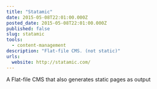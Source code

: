 ```yaml
---
title: "Statamic"
date: 2015-05-08T22:01:00.000Z
posted_date: 2015-05-08T22:01:00.000Z
published: false
slug: statamic
tools:
  - content-management
description: "Flat-file CMS. (not static)"
urls:
  website: http://statamic.com/
---
```

A Flat-file CMS that also generates static pages as output
